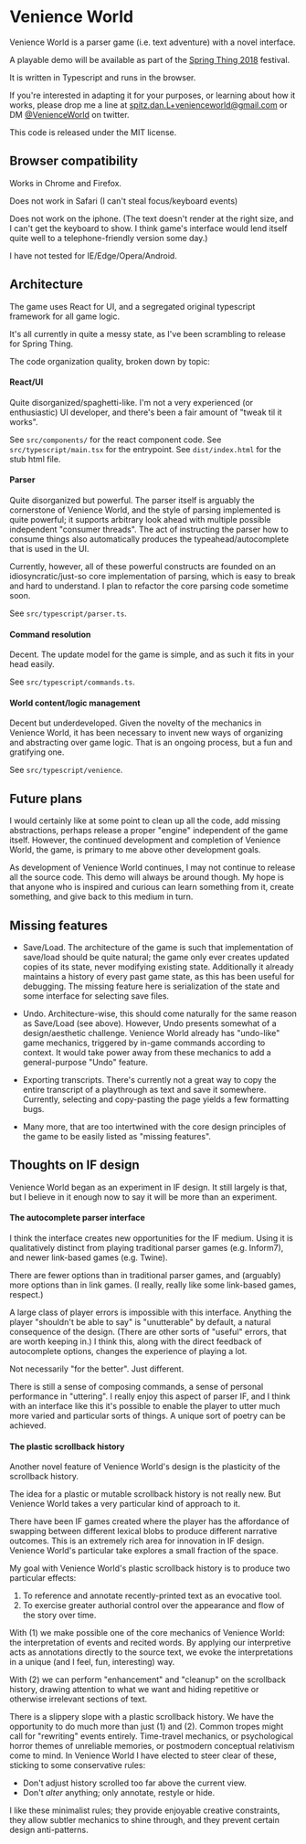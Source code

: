 # Venience World

Venience World is a parser game (i.e. text adventure) with a novel interface.

A playable demo will be available as part of the [Spring Thing 2018](http://springthing.net/2018/) festival.

It is written in Typescript and runs in the browser.

If you're interested in adapting it for your purposes, or learning about how it works, please drop me a line at spitz.dan.L+venienceworld@gmail.com or DM [@VenienceWorld](https://twitter.com/venienceworld) on twitter.

This code is released under the MIT license.

## Browser compatibility

Works in Chrome and Firefox.

Does not work in Safari (I can't steal focus/keyboard events)

Does not work on the iphone. (The text doesn't render at the right size, and I can't get the keyboard to show. I think game's interface would lend itself quite well to a telephone-friendly version some day.)

I have not tested for IE/Edge/Opera/Android.

## Architecture

The game uses React for UI, and a segregated original typescript framework for all game logic.

It's all currently in quite a messy state, as I've been scrambling to release for Spring Thing.

The code organization quality, broken down by topic:

#### React/UI

Quite disorganized/spaghetti-like. I'm not a very experienced (or enthusiastic) UI developer, and there's been a fair amount of "tweak til it works".

See `src/components/` for the react component code. See `src/typescript/main.tsx` for the entrypoint. See `dist/index.html` for the stub html file.

#### Parser

Quite disorganized but powerful. The parser itself is arguably the cornerstone of Venience World, and the style of parsing implemented is quite powerful; it supports arbitrary look ahead with multiple possible independent "consumer threads". The act of instructing the parser how to consume things also automatically produces the typeahead/autocomplete that is used in the UI.

Currently, however, all of these powerful constructs are founded on an idiosyncratic/just-so core implementation of parsing, which is easy to break and hard to understand. I plan to refactor the core parsing code sometime soon.

See `src/typescript/parser.ts`.

#### Command resolution

Decent. The update model for the game is simple, and as such it fits in your head easily.

See `src/typescript/commands.ts`.

#### World content/logic management

Decent but underdeveloped. Given the novelty of the mechanics in Venience World, it has been necessary to invent new ways of organizing and abstracting over game logic. That is an ongoing process, but a fun and gratifying one.

See `src/typescript/venience`.

## Future plans

I would certainly like at some point to clean up all the code, add missing abstractions, perhaps release a proper "engine" independent of the game itself. However, the continued development and completion of Venience World, the game, is primary to me above other development goals.

As development of Venience World continues, I may not continue to release all the source code. This demo will always be around though. My hope is that anyone who is inspired and curious can learn something from it, create something, and give back to this medium in turn.

## Missing features

- Save/Load. The architecture of the game is such that implementation of save/load should be quite natural; the game only ever creates updated copies of its state, never modifying existing state. Additionally it already maintains a history of every past game state, as this has been useful for debugging. The missing feature here is serialization of the state and some interface for selecting save files.

- Undo. Architecture-wise, this should come naturally for the same reason as Save/Load (see above). However, Undo presents somewhat of a design/aesthetic challenge. Venience World already has "undo-like" game mechanics, triggered by in-game commands according to context. It would take power away from these mechanics to add a general-purpose "Undo" feature.

- Exporting transcripts. There's currently not a great way to copy the entire transcript of a playthrough as text and save it somewhere. Currently, selecting and copy-pasting the page yields a few formatting bugs.

- Many more, that are too intertwined with the core design principles of the game to be easily listed as "missing features".

## Thoughts on IF design

Venience World began as an experiment in IF design. It still largely is that, but I believe in it enough now to say it will be more than an experiment.

#### The autocomplete parser interface

I think the interface creates new opportunities for the IF medium. Using it is qualitatively distinct from playing traditional parser games (e.g. Inform7), and newer link-based games (e.g. Twine).

There are fewer options than in traditional parser games, and (arguably) more options than in link games. (I really, really like some link-based games, respect.)

A large class of player errors is impossible with this interface. Anything the player "shouldn't be able to say" is "unutterable" by default, a natural consequence of the design. (There are other sorts of "useful" errors, that are worth keeping in.) I think this, along with the direct feedback of autocomplete options, changes the experience of playing a lot.

Not necessarily "for the better". Just different.

There is still a sense of composing commands, a sense of personal performance in "uttering". I really enjoy this aspect of parser IF, and I think with an interface like this it's possible to enable the player to utter much more varied and particular sorts of things. A unique sort of poetry can be achieved.

#### The plastic scrollback history

Another novel feature of Venience World's design is the plasticity of the scrollback history.

The idea for a plastic or mutable scrollback history is not really new. But Venience World takes a very particular kind of approach to it.

There have been IF games created where the player has the affordance of swapping between different lexical blobs to produce different narrative outcomes. This is an extremely rich area for innovation in IF design. Venience World's particular take explores a small fraction of the space.

My goal with Venience World's plastic scrollback history is to produce two particular effects:

1. To reference and annotate recently-printed text as an evocative tool.
2. To exercise greater authorial control over the appearance and flow of the story over time.

With (1) we make possible one of the core mechanics of Venience World: the interpretation of events and recited words. By applying our interpretive acts as annotations directly to the source text, we evoke the interpretations in a unique (and I feel, fun, interesting) way.

With (2) we can perform "enhancement" and "cleanup" on the scrollback history, drawing attention to what we want and hiding repetitive or otherwise irrelevant sections of text.

There is a slippery slope with a plastic scrollback history. We have the opportunity to do much more than just (1) and (2). Common tropes might call for "rewriting" events entirely. Time-travel mechanics, or psychological horror themes of unreliable memories, or postmodern conceptual relativism come to mind. In Venience World I have elected to steer clear of these, sticking to some conservative rules:

- Don't adjust history scrolled too far above the current view.
- Don't *alter* anything; only annotate, restyle or hide.

I like these minimalist rules; they provide enjoyable creative constraints, they allow subtler mechanics to shine through, and they prevent certain design anti-patterns.